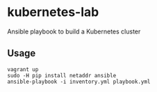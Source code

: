 # kubernetes-lab
Ansible playbook to build a Kubernetes cluster

## Usage
```
vagrant up
sudo -H pip install netaddr ansible
ansible-playbook -i inventory.yml playbook.yml
```
